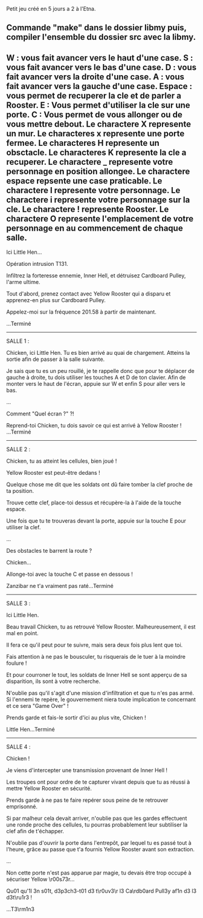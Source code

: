 Petit jeu créé en 5 jours a 2 à l'Etna.  

Commande "make" dans le dossier libmy puis, compiler l'ensemble du dossier src avec la libmy.
---------------------------------------------------------
W : vous fait avancer vers le haut d'une case.
S : vous fait avancer vers le bas d'une case.
D : vous fait avancer vers la droite d'une case.
A : vous fait avancer vers la gauche d'une case.
Espace : vous permet de recuperer la cle et de parler a Rooster.
E : Vous permet d'utiliser la cle sur une porte.
C : Vous permet de vous allonger ou de vous mettre debout.
Le charactere X represente un mur.
Le characteres x represente une porte fermee.
Le characteres H represente un obsctacle.
Le characteres K represente la cle a recuperer.
Le charactere _ represente votre personnage en position allongee.
Le charactere espace repsente une case praticable.
Le charactere I represente votre personnage.
Le charactere i represente votre personnage sur la cle.
Le charactere ! represente Rooster.
Le charactere O represente l'emplacement de votre personnage en au commencement de chaque salle.
-----------------------------------------------------------------------------------

Ici Little Hen...

Opération intrusion T131.

Infiltrez la forteresse ennemie, Inner Hell, et détruisez Cardboard Pulley, l'arme ultime.

Tout d'abord, prenez contact avec Yellow Rooster qui a disparu et apprenez-en plus sur Cardboard Pulley.

Appelez-moi sur la fréquence 201.58 à partir de maintenant.

...Terminé

-----------------------------------------------------------------------------------------

SALLE 1 :


Chicken, ici Little Hen. Tu es bien arrivé au quai de chargement. Atteins la sortie afin de passer à la salle suivante.

Je sais que tu es un peu rouillé, je te rappelle donc que pour te déplacer de gauche à droite, tu dois utiliser les touches A et D de ton clavier. Afin de monter vers le haut de l'écran, appuie sur W et enfin S pour aller vers le bas.

...

Comment "Quel écran ?" ?!

Reprend-toi Chicken, tu dois savoir ce qui est arrivé à Yellow Rooster ! ...Terminé

---------------------------------------------------------------------------

SALLE 2 :

Chicken, tu as atteint les cellules, bien joué !

Yellow Rooster est peut-être dedans !

Quelque chose me dit que les soldats ont dû faire tomber la clef proche de ta position.

Trouve cette clef, place-toi dessus et récupère-la à l'aide de la touche espace.

Une fois que tu te trouveras devant la porte, appuie sur la touche E pour utiliser la clef.

...

Des obstacles te barrent la route ?

Chicken...

Allonge-toi avec la touche C et passe en dessous !

Zanzibar ne t'a vraiment pas raté...Terminé

---------------------------------------------------------------------------

SALLE 3 :

Ici Little Hen.

Beau travail Chicken, tu as retrouvé Yellow Rooster. Malheureusement, il est mal en point.

Il fera ce qu'il peut pour te suivre, mais sera deux fois plus lent que toi.

Fais attention à ne pas le bousculer, tu risquerais de le tuer à la moindre foulure !

Et pour courroner le tout, les soldats de Inner Hell se sont apperçu de sa disparition, ils sont à votre recherche.

N'oublie pas qu'il s'agit d'une mission d'infiltration et que tu n'es pas armé. Si l'ennemi te repère, le gouvernement niera toute implication te concernant et ce sera "Game Over" !

Prends garde et fais-le sortir d'ici au plus vite, Chicken !

Little Hen...Terminé

-------------------------------------------------------------------------

SALLE 4 :

Chicken !

Je viens d'intercepter une transmission provenant de Inner Hell !

Les troupes ont pour ordre de te capturer vivant depuis que tu as réussi à mettre Yellow Rooster en sécurité.

Prends garde à ne pas te faire repérer sous peine de te retrouver emprisonné.

Si par malheur cela devait arriver, n'oublie pas que les gardes effectuent une ronde proche des cellules, tu pourras probablement leur subtiliser la clef afin de t'échapper.

N'oublie pas d'ouvrir la porte dans l'entrepôt, par lequel tu es passé tout à l'heure, grâce au passe que t'a fournis Yellow Rooster avant son extraction.

...

Non cette porte n'est pas apparue par magie, tu devais être trop occupé à sécuriser Yellow \r00s73r...

Qu01 qu'1l 3n s01t, d3p3ch3-t01 d3 t\r0uv3\r l3 Ca\rdb0ard Pull3y af1n d3 l3 d3t\ru1r3 !

...T3\rm1n3
